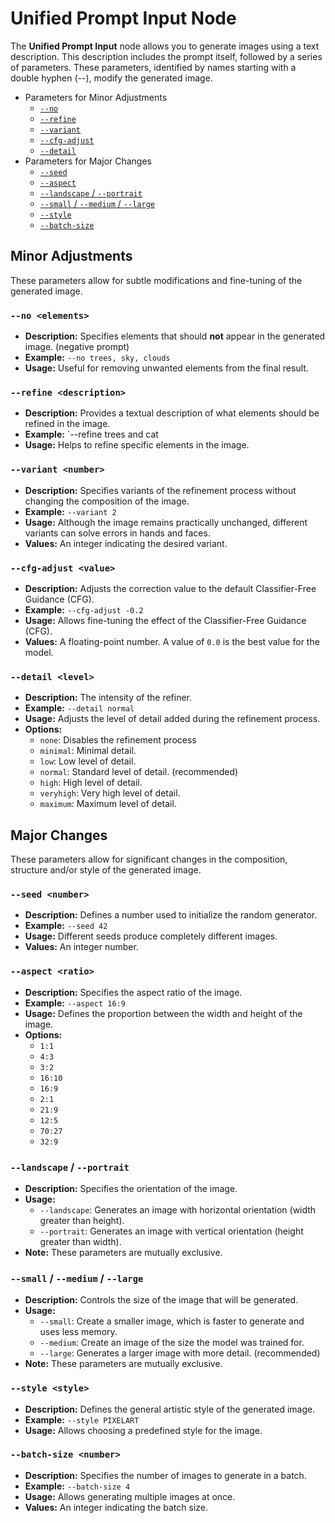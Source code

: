 # Unified Prompt Input Node

The **Unified Prompt Input** node allows you to generate images using a text description. This description includes the prompt itself, followed by a series of parameters. These parameters, identified by names starting with a double hyphen (--), modify the generated image. 

- Parameters for Minor Adjustments
  - [`--no`](#--no-elements)
  - [`--refine`](#--refine-description)
  - [`--variant`](#--variant-number)
  - [`--cfg-adjust`](#--cfg-adjust-value)
  - [`--detail`](#--detail-level)
- Parameters for Major Changes
  - [`--seed`](#--seed-number)
  - [`--aspect`](#--aspect-ratio)
  - [`--landscape` / `--portrait`](#--landscape----portrait)
  - [`--small` / `--medium` / `--large`](#--small----medium----large)
  - [`--style`](#--style-style)
  - [`--batch-size`](#--batch-size-number)

## Minor Adjustments

These parameters allow for subtle modifications and fine-tuning of the generated image.

### `--no <elements>`

*   **Description:** Specifies elements that should **not** appear in the generated image. (negative prompt)
*   **Example:** `--no trees, sky, clouds`
*   **Usage:** Useful for removing unwanted elements from the final result.

### `--refine <description>`

*   **Description:** Provides a textual description of what elements should be refined in the image.
*   **Example:** `--refine trees and cat
*   **Usage:** Helps to refine specific elements in the image.

### `--variant <number>`

*   **Description:** Specifies variants of the refinement process without changing the composition of the image.
*   **Example:** `--variant 2`
*   **Usage:** Although the image remains practically unchanged, different variants can solve errors in hands and faces.
*   **Values:** An integer indicating the desired variant.

### `--cfg-adjust <value>`

*   **Description:** Adjusts the correction value to the default Classifier-Free Guidance (CFG).
*   **Example:** `--cfg-adjust -0.2`
*   **Usage:** Allows fine-tuning the effect of the Classifier-Free Guidance (CFG).
*   **Values:** A floating-point number. A value of `0.0` is the best value for the model.

### `--detail <level>`

*   **Description:** The intensity of the refiner.
*   **Example:** `--detail normal`
*   **Usage:** Adjusts the level of detail added during the refinement process.
*   **Options:**
    *   `none`: Disables the refinement process
    *   `minimal`: Minimal detail.
    *   `low`: Low level of detail.
    *   `normal`: Standard level of detail. (recommended)
    *   `high`: High level of detail.
    *   `veryhigh`: Very high level of detail.
    *   `maximum`: Maximum level of detail.

## Major Changes

These parameters allow for significant changes in the composition, structure and/or style of the generated image.

### `--seed <number>`

*   **Description:** Defines a number used to initialize the random generator.
*   **Example:** `--seed 42`
*   **Usage:** Different seeds produce completely different images.
*   **Values:** An integer number.

### `--aspect <ratio>`

*   **Description:** Specifies the aspect ratio of the image.
*   **Example:** `--aspect 16:9`
*   **Usage:** Defines the proportion between the width and height of the image.
*   **Options:**
    *   `1:1`
    *   `4:3`
    *   `3:2`
    *   `16:10`
    *   `16:9`
    *   `2:1`
    *   `21:9`
    *   `12:5`
    *   `70:27`
    *   `32:9`

### `--landscape` / `--portrait`

*   **Description:** Specifies the orientation of the image.
*   **Usage:**
    *   `--landscape`: Generates an image with horizontal orientation (width greater than height).
    *   `--portrait`: Generates an image with vertical orientation (height greater than width).
*   **Note:** These parameters are mutually exclusive.

### `--small` / `--medium` / `--large`

*   **Description:** Controls the size of the image that will be generated.
*   **Usage:**
    *   `--small`: Create a smaller image, which is faster to generate and uses less memory.
    *   `--medium`: Create an image of the size the model was trained for.
    *   `--large`: Generates a larger image with more detail. (recommended)
*   **Note:** These parameters are mutually exclusive.

### `--style <style>`

*   **Description:** Defines the general artistic style of the generated image.
*   **Example:** `--style PIXELART`
*   **Usage:** Allows choosing a predefined style for the image.
<!--
*   **Options:**
    *   `PHOTO`: Realistic photographic style.
    *   `DARKFAN80`: Dark fantasy style from the 80s.
    *   `PIXELART`: Pixel art style.
    *   `INK`: Ink drawing style.
    *   `CUTETOY`: Cute toy style.
    *   `1GIRLX`: ...
    *   `1GIRLZ`: ...
    *   `CUSTOM1`: Custom style 1.
    *   `CUSTOM2`: Custom style 2.
-->

### `--batch-size <number>`

*   **Description:** Specifies the number of images to generate in a batch.
*   **Example:** `--batch-size 4`
*   **Usage:** Allows generating multiple images at once.
*   **Values:** An integer indicating the batch size.


